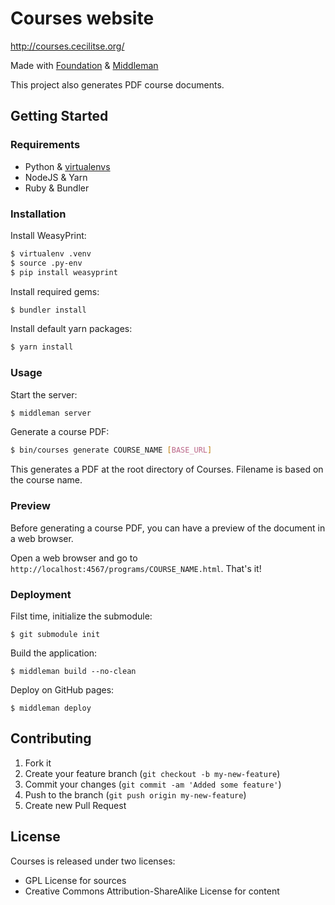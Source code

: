# Courses website

http://courses.cecilitse.org/

Made with [Foundation](http://foundation.zurb.com/) & [Middleman](http://middlemanapp.com/)

This project also generates PDF course documents.

## Getting Started

### Requirements

- Python & [virtualenvs](https://github.com/kennethreitz/python-guide/blob/master/docs/dev/virtualenvs.rst)
- NodeJS & Yarn
- Ruby & Bundler

### Installation

Install WeasyPrint:

```sh
$ virtualenv .venv
$ source .py-env
$ pip install weasyprint
```

Install required gems:

```sh
$ bundler install
```

Install default yarn packages:

```sh
$ yarn install
```

### Usage

Start the server:

```sh
$ middleman server
```

Generate a course PDF:

```sh
$ bin/courses generate COURSE_NAME [BASE_URL]
```

This generates a PDF at the root directory of Courses. Filename is based on the course name.

### Preview

Before generating a course PDF, you can have a preview of the document in a web browser.

Open a web browser and go to `http://localhost:4567/programs/COURSE_NAME.html`. That's it!

### Deployment

Filst time, initialize the submodule:

```
$ git submodule init
```

Build the application:

```
$ middleman build --no-clean
```

Deploy on GitHub pages:

```
$ middleman deploy
```

## Contributing

1. Fork it
2. Create your feature branch (`git checkout -b my-new-feature`)
3. Commit your changes (`git commit -am 'Added some feature'`)
4. Push to the branch (`git push origin my-new-feature`)
5. Create new Pull Request

## License

Courses is released under two licenses:
* GPL License for sources
* Creative Commons Attribution-ShareAlike License for content
